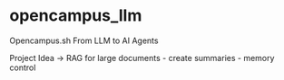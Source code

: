 # opencampus_llm
Opencampus.sh From LLM to AI Agents

Project Idea -> RAG for large documents - create summaries - memory control
